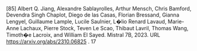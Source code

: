 [85] Albert Q. Jiang, Alexandre Sablayrolles, Arthur Mensch, Chris Bamford, Devendra Singh Chaplot, Diego de las Casas, Florian Bressand, Gianna Lengyel, Guillaume Lample, Lucile Saulnier, L�lio Renard Lavaud, Marie-Anne Lachaux, Pierre Stock, Teven Le Scao, Thibaut Lavril, Thomas Wang, Timoth�e Lacroix, and William El Sayed. Mistral 7B, 2023. URL https://arxiv.org/abs/2310.06825 . 17